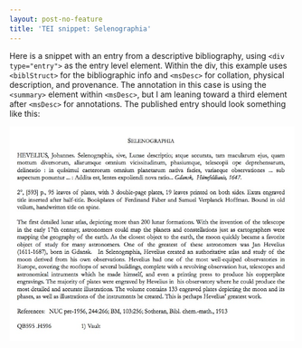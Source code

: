 ```yaml
---
layout: post-no-feature
title: 'TEI snippet: Selenographia'
---
```


Here is a snippet with an entry from a descriptive bibliography, using `<div type="entry">` as the entry level element. Within the div, this example uses `<biblStruct>` for the bibliographic info and `<msDesc>` for collation, physical description, and provenance. The annotation in this case is using the `<summary>` element within `<msDesc>`, but I am leaning toward a third element after `<msDesc>` for annotations. The published entry should look something like this:

![Selenographia entry](/images/selenographia.jpg)

<script src="https://gist.github.com/kirschbombe/fd54835c28c9554c2683.js"></script>